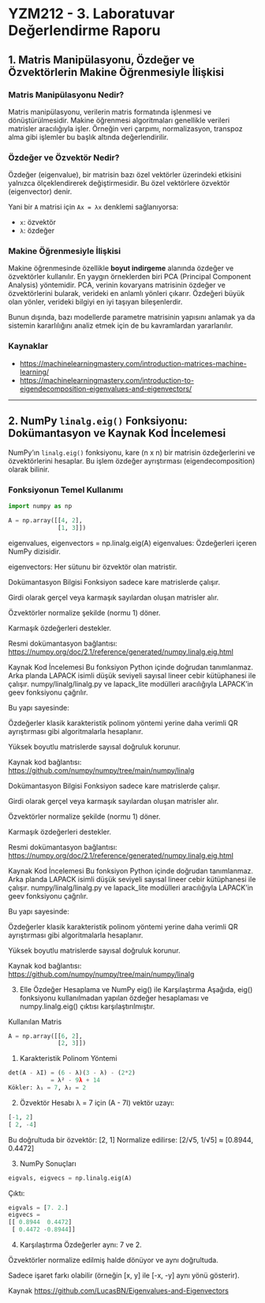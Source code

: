 # YZM212 - 3. Laboratuvar Değerlendirme Raporu

## 1. Matris Manipülasyonu, Özdeğer ve Özvektörlerin Makine Öğrenmesiyle İlişkisi

### Matris Manipülasyonu Nedir?

Matris manipülasyonu, verilerin matris formatında işlenmesi ve dönüştürülmesidir. Makine öğrenmesi algoritmaları genellikle verileri matrisler aracılığıyla işler. Örneğin veri çarpımı, normalizasyon, transpoz alma gibi işlemler bu başlık altında değerlendirilir.

### Özdeğer ve Özvektör Nedir?

Özdeğer (eigenvalue), bir matrisin bazı özel vektörler üzerindeki etkisini yalnızca ölçeklendirerek değiştirmesidir. Bu özel vektörlere özvektör (eigenvector) denir.

Yani bir `A` matrisi için `Ax = λx` denklemi sağlanıyorsa:

- `x`: özvektör  
- `λ`: özdeğer

### Makine Öğrenmesiyle İlişkisi

Makine öğrenmesinde özellikle **boyut indirgeme** alanında özdeğer ve özvektörler kullanılır. En yaygın örneklerden biri PCA (Principal Component Analysis) yöntemidir. PCA, verinin kovaryans matrisinin özdeğer ve özvektörlerini bularak, verideki en anlamlı yönleri çıkarır. Özdeğeri büyük olan yönler, verideki bilgiyi en iyi taşıyan bileşenlerdir.

Bunun dışında, bazı modellerde parametre matrisinin yapısını anlamak ya da sistemin kararlılığını analiz etmek için de bu kavramlardan yararlanılır.

### Kaynaklar

- <https://machinelearningmastery.com/introduction-matrices-machine-learning/>  
- <https://machinelearningmastery.com/introduction-to-eigendecomposition-eigenvalues-and-eigenvectors/>  

---

## 2. NumPy `linalg.eig()` Fonksiyonu: Dokümantasyon ve Kaynak Kod İncelemesi

NumPy’ın `linalg.eig()` fonksiyonu, kare (n x n) bir matrisin özdeğerlerini ve özvektörlerini hesaplar. Bu işlem özdeğer ayrıştırması (eigendecomposition) olarak bilinir.

### Fonksiyonun Temel Kullanımı

```python
import numpy as np

A = np.array([[4, 2],
              [1, 3]])
```

eigenvalues, eigenvectors = np.linalg.eig(A)
eigenvalues: Özdeğerleri içeren NumPy dizisidir.

eigenvectors: Her sütunu bir özvektör olan matristir.

Dokümantasyon Bilgisi
Fonksiyon sadece kare matrislerde çalışır.

Girdi olarak gerçel veya karmaşık sayılardan oluşan matrisler alır.

Özvektörler normalize şekilde (normu 1) döner.

Karmaşık özdeğerleri destekler.

Resmi dokümantasyon bağlantısı:
https://numpy.org/doc/2.1/reference/generated/numpy.linalg.eig.html

Kaynak Kod İncelemesi
Bu fonksiyon Python içinde doğrudan tanımlanmaz. Arka planda LAPACK isimli düşük seviyeli sayısal lineer cebir kütüphanesi ile çalışır. numpy/linalg/linalg.py ve lapack_lite modülleri aracılığıyla LAPACK’in geev fonksiyonu çağrılır.

Bu yapı sayesinde:

Özdeğerler klasik karakteristik polinom yöntemi yerine daha verimli QR ayrıştırması gibi algoritmalarla hesaplanır.

Yüksek boyutlu matrislerde sayısal doğruluk korunur.

Kaynak kod bağlantısı:
https://github.com/numpy/numpy/tree/main/numpy/linalg


Dokümantasyon Bilgisi
Fonksiyon sadece kare matrislerde çalışır.

Girdi olarak gerçel veya karmaşık sayılardan oluşan matrisler alır.

Özvektörler normalize şekilde (normu 1) döner.

Karmaşık özdeğerleri destekler.

Resmi dokümantasyon bağlantısı:
https://numpy.org/doc/2.1/reference/generated/numpy.linalg.eig.html

Kaynak Kod İncelemesi
Bu fonksiyon Python içinde doğrudan tanımlanmaz. Arka planda LAPACK isimli düşük seviyeli sayısal lineer cebir kütüphanesi ile çalışır. numpy/linalg/linalg.py ve lapack_lite modülleri aracılığıyla LAPACK’in geev fonksiyonu çağrılır.

Bu yapı sayesinde:

Özdeğerler klasik karakteristik polinom yöntemi yerine daha verimli QR ayrıştırması gibi algoritmalarla hesaplanır.

Yüksek boyutlu matrislerde sayısal doğruluk korunur.

Kaynak kod bağlantısı:
https://github.com/numpy/numpy/tree/main/numpy/linalg


3. Elle Özdeğer Hesaplama ve NumPy eig() ile Karşılaştırma
Aşağıda, eig() fonksiyonu kullanılmadan yapılan özdeğer hesaplaması ve numpy.linalg.eig() çıktısı karşılaştırılmıştır.

Kullanılan Matris
```python
A = np.array([[6, 2],
              [2, 3]])
```
1) Karakteristik Polinom Yöntemi
```python
det(A - λI) = (6 - λ)(3 - λ) - (2*2)
            = λ² - 9λ + 14
Kökler: λ₁ = 7, λ₂ = 2
```
2) Özvektör Hesabı
λ = 7 için (A - 7I) vektör uzayı:

```python
[-1, 2]
[ 2, -4]
```
Bu doğrultuda bir özvektör: [2, 1]
Normalize edilirse: [2/√5, 1/√5] ≈ [0.8944, 0.4472]

3) NumPy Sonuçları
```python
eigvals, eigvecs = np.linalg.eig(A)
```
Çıktı:

```python
eigvals = [7. 2.]
eigvecs =
[[ 0.8944  0.4472]
 [ 0.4472 -0.8944]]
```

4) Karşılaştırma
Özdeğerler aynı: 7 ve 2.

Özvektörler normalize edilmiş halde dönüyor ve aynı doğrultuda.

Sadece işaret farkı olabilir (örneğin [x, y] ile [-x, -y] aynı yönü gösterir).

Kaynak
https://github.com/LucasBN/Eigenvalues-and-Eigenvectors



